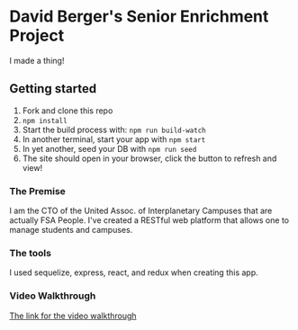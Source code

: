 # David Berger's Senior Enrichment Project

I made a thing!

## Getting started

1. Fork and clone this repo
2. `npm install`
3. Start the build process with: `npm run build-watch`
4. In another terminal, start your app with `npm start`
5. In yet another, seed your DB with `npm run seed`
6. The site should open in your browser, click the button to refresh and view!

### The Premise
I am the CTO of the United Assoc. of Interplanetary Campuses that are actually FSA People. I've created a RESTful web platform that allows one to manage students and campuses.

### The tools

I used sequelize, express, react, and redux when creating this app.

### Video Walkthrough
[The link for the video walkthrough](https://www.youtube.com/watch?v=2I4oNiWTUGM)
